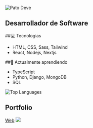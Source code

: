 ![Pato Deve](https://perfilgithugpato-nmgucgffg-pato-devs-projects.vercel.app/fibonacci2.gif)
## Desarrollador de Software

##💻 Tecnologias
- HTML, CSS, Sass, Tailwind
- React, Nodejs, Nextjs


##🌱 Actualmente aprendiendo
- TypeScript
- Python, Django, MongoDB
- SQL

![Top Languages](https://github-readme-stats.vercel.app/api/top-langs/?usernamePato-deve&layout=compact&theme=dark)

## Portfolio
[Web](https://patofolio.vercel.app)
![](https://perfilgithugpato-nmgucgffg-pato-devs-projects.vercel.app/fondogenerico.jpg)
